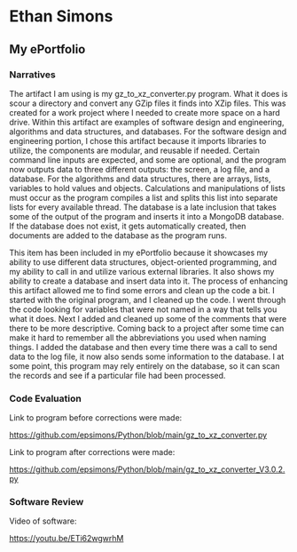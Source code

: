 # Ethan Simons

## My ePortfolio

###  Narratives
The artifact I am using is my gz_to_xz_converter.py program. What it does is scour a directory and convert any GZip files it finds into XZip files. This was created for a work project where I needed to create more space on a hard drive. Within this artifact are examples of software design and engineering, algorithms and data structures, and databases. For the software design and engineering portion, I chose this artifact because it imports libraries to utilize, the components are modular, and reusable if needed. Certain command line inputs are expected, and some are optional, and the program now outputs data to three different outputs: the screen, a log file, and a database. For the algorithms and data structures, there are arrays, lists, variables to hold values and objects. Calculations and manipulations of lists must occur as the program compiles a list and splits this list into separate lists for every available thread. The database is a late inclusion that takes some of the output of the program and inserts it into a MongoDB database. If the database does not exist, it gets automatically created, then documents are added to the database as the program runs. 

This item has been included in my ePortfolio because it showcases my ability to use different data structures, object-oriented programming, and my ability to call in and utilize various external libraries. It also shows my ability to create a database and insert data into it. The process of enhancing this artifact allowed me to find some errors and clean up the code a bit. I started with the original program, and I cleaned up the code. I went through the code looking for variables that were not named in a way that tells you what it does. Next I added and cleaned up some of the comments that were there to be more descriptive. Coming back to a project after some time can make it hard to remember all the abbreviations you used when naming things. I added the database and then every time there was a call to send data to the log file, it now also sends some information to the database. I at some point, this program may rely entirely on the database, so it can scan the records and see if a particular file had been processed.

### Code Evaluation

Link to program before corrections were made: 

https://github.com/epsimons/Python/blob/main/gz_to_xz_converter.py

Link to program after corrections were made:

https://github.com/epsimons/Python/blob/main/gz_to_xz_converter_V3.0.2.py

### Software Review

Video of software:

https://youtu.be/ETi62wgwrhM
